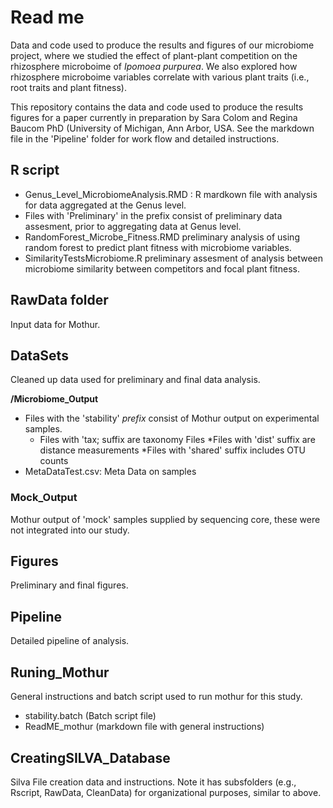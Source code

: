 # Read me

Data and code used to produce the results and figures of our microbiome project, where we studied the effect of plant-plant competition on the rhizosphere microboime of _Ipomoea purpurea_. We also explored how rhizosphere microboime variables correlate with various plant traits (i.e., root traits and plant fitness).

This repository contains the data and code used to produce the results figures for a paper currently in preparation by Sara Colom and Regina Baucom PhD (University of Michigan, Ann Arbor, USA. See the markdown file in the 'Pipeline' folder for work flow and detailed instructions. 

## R script
* Genus_Level_MicrobiomeAnalysis.RMD : R mardkown file with analysis for data aggregated at the Genus level.
* Files with 'Preliminary' in the prefix consist of preliminary data assesment, prior to aggregating data at Genus level.
* RandomForest_Microbe_Fitness.RMD preliminary analysis of using random forest to predict plant fitness with microbiome variables.
* SimilarityTestsMicrobiome.R preliminary assesment of analysis between microbiome similarity between competitors and focal plant fitness.

## RawData folder
Input data for Mothur.

## DataSets
Cleaned up data used for preliminary and final data analysis.

**/Microbiome_Output**
* Files with the 'stability' _prefix_  consist of Mothur output on experimental samples.
    * Files with 'tax; suffix are taxonomy Files
        *Files with 'dist' suffix are distance measurements
        *Files with 'shared' suffix includes OTU counts
* MetaDataTest.csv: Meta Data on samples

### Mock_Output
Mothur output of 'mock' samples supplied by sequencing core, these were not integrated into our study.

## Figures
Preliminary and final figures.

## Pipeline
Detailed pipeline of analysis.

## Runing_Mothur
General instructions and batch script used to run mothur for this study.

* stability.batch (Batch script file)
* ReadME_mothur (markdown file with general instructions)

## CreatingSILVA_Database
Silva File creation data and instructions. Note it has subsfolders (e.g., Rscript, RawData, CleanData) for organizational purposes, similar to above. 



